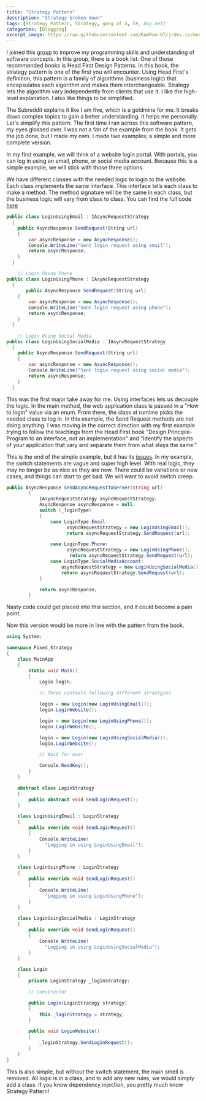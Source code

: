 ```yaml
---
title: "Strategy Pattern"
description: "Strategy broken down"
tags: [Strategy Pattern, Strategy, gang of 4, C#, Asp.net]
categories: [Blogging]
excerpt_image: https://raw.githubusercontent.com/KamRon-67/jrdev.io/master/assets/img/flower3.jpeg
---
```


I joined this [group](https://devbetter.com/) to improve my programming skills and understanding of software concepts. In this group, there is a book list. One of those recommended books is Head First Design Patterns. In this book, the strategy pattern is one of the first you will encounter. Using Head First's definition, this pattern is a family of algorithms (business logic) that encapsulates each algorithm and makes them interchangeable. Strategy lets the algorithm vary independently from clients that use it. I like the high-level explanation. I also like things to be simplified.

The Subreddit explains it like I am five, which is a goldmine for me. It breaks down complex topics to gain a better understanding. It helps me personally. Let's simplify this pattern. The first time I ran across this software pattern, my eyes glossed over. I was not a fan of the example from the book. It gets the job done, but I made my own. I made two examples; a simple and more complete version.

In my first example, we will think of a website login portal. With portals, you can log in using an email, phone, or social media account. Because this is a simple example, we will stick with those three options.

We have different classes with the needed logic to login to the website. Each class implements the same interface. This interface tells each class to make a method. The method signature will be the same in each class, but the business logic will vary from class to class. You can find the full code [here](https://github.com/KamRon-67/Simple_Strategy/blob/master/Simple_Strategy/Program.cs)

```csharp
public class LoginUsingEmail : IAsyncRequestStrategy
  {
    public AsyncResponse SendRequest(String url)
    {
        var asyncResponse = new AsyncResponse();
        Console.WriteLine("Sent login request using email");
        return asyncResponse;
    }
  }

    // Login Using Phone
public class LoginUsingPhone : IAsyncRequestStrategy
  {
       public AsyncResponse SendRequest(String url)
    {
        var asyncResponse = new AsyncResponse();
        Console.WriteLine("Sent login request using phone");
        return asyncResponse;
    }
  }

    // Login Using Social Media
public class LoginUsingSocialMedia : IAsyncRequestStrategy
  {
    public AsyncResponse SendRequest(String url)
    {
        var asyncResponse = new AsyncResponse();
        Console.WriteLine("Sent login request using social media");
        return asyncResponse;
    }
  }
```

This was the first major take away for me. Using interfaces lets us decouple the logic. In the main method, the web application class is passed in a "How to login" value via an enum. From there, the class at runtime picks the needed class to log in. In this example, the Send Request methods are not doing anything.
I was moving in the correct direction with my first example trying to follow the teachings from the Head First book "Design Principle- Program to an interface, not an implementation" and "Identify the aspects of your application that vary and separate them from what stays the same."

This is the end of the simple example, but it has its [issues](https://stackoverflow.com/questions/3834091/strategy-pattern-with-no-switch-statements). In my example, the switch statements are vague and super high level. With real logic, they may no longer be as nice as they are now. There could be variations or new cases, and things can start to get bad. We will want to avoid switch creep.

```csharp
public AsyncResponse SendAsyncRequestToServer(string url)
        {
            IAsyncRequestStrategy asyncRequestStrategy;
            AsyncResponse asyncResponse = null;
            switch (_loginType)
            {
                case LoginType.Email:
                      asyncRequestStrategy = new LoginUsingEmail();
                      return asyncRequestStrategy.SendRequest(url);

                case LoginType.Phone:
                      asyncRequestStrategy = new LoginUsingPhone();
                       return asyncRequestStrategy.SendRequest(url);
                case LoginType.SocialMediaAccount:
                    asyncRequestStrategy = new LoginUsingSocialMedia();
                    return asyncRequestStrategy.SendRequest(url);
            }

            return asyncResponse;
        }
```

Nasty code could get placed into this section, and it could become a pain point.

Now this version would be more in line with the pattern from the book.

```csharp
using System;

namespace Fixed_Strategy
{
    class MainApp
    {
        static void Main()
        {
            Login login;

            // Three contexts following different strategies

            login = new Login(new LoginUsingEmail());
            login.LoginWebsite();

            login = new Login(new LoginUsingPhone());
            login.LoginWebsite();

            login = new Login(new LoginUsingSocialMedia());
            login.LoginWebsite();

            // Wait for user

            Console.ReadKey();
        }
    }

    abstract class LoginStrategy
    {
        public abstract void SendLoginRequest();
    }

    class LoginUsingEmail : LoginStrategy
    {
        public override void SendLoginRequest()
        {
            Console.WriteLine(
              "Logging in using LoginUsingEmail");
        }
    }

    class LoginUsingPhone : LoginStrategy
    {
        public override void SendLoginRequest()
        {
            Console.WriteLine(
              "Logging in using LoginUsingPhone");
        }
    }

    class LoginUsingSocialMedia : LoginStrategy
    {
        public override void SendLoginRequest()
        {
            Console.WriteLine(
              "Logging in using LoginUsingSocialMedia");
        }
    }

    class Login
    {
        private LoginStrategy _loginStrategy;

        // Constructor

        public Login(LoginStrategy strategy)
        {
            this._loginStrategy = strategy;
        }

        public void LoginWebsite()
        {
            _loginStrategy.SendLoginRequest();
        }
    }
}
```

This is also simple, but without the switch statement, the main smell is removed. All logic is in a class, and to add any new rules, we would simply add a class. If you know dependency injection, you pretty much know Strategy Pattern!
